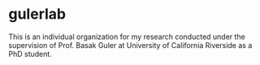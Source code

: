 # gulerlab

This is an individual organization for my research conducted under the supervision of Prof. Basak Guler at University of California Riverside as a PhD student.
